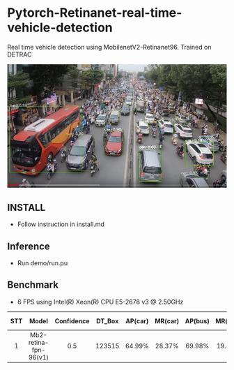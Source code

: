 # Pytorch-Retinanet-real-time-vehicle-detection
Real time vehicle detection using MobilenetV2-Retinanet96. Trained on DETRAC 

![This is a alt text.](/result.jpg "This is a sample image.")

## INSTALL
- Follow instruction in install.md 
## Inference 
- Run demo/run.pu
## Benchmark 
- 6 FPS using Intel(R) Xeon(R) CPU E5-2678 v3 @ 2.50GHz

|  STT  |         Model         | Confidence | DT_Box | AP(car) | MR(car) | AP(bus) | MR(bus) | AP(van) | MR(van) |  mAP   | mFPPI | Processing time |
| :---: | :-------------------: | :--------: | :----: | :-----: | :-----: | :-----: | :-----: | :-----: | :-----: | :----: | :---: | :-------------: |
|   1   | Mb2-retina-fpn-96(v1) |    0.5     | 123515 | 64.99%  | 28.37%  | 69.98%  | 19.87%  | 37.20%  | 42.98%  | 47.33% |       |                 |

